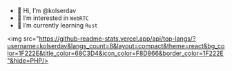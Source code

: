 - 👋 Hi, I’m @kolserdav
- 👀 I’m interested in `WebRTC`
- 🌱 I’m currently learning `Rust`



<img src="https://github-readme-stats.vercel.app/api/top-langs/?username=kolserdav&langs_count=8&layout=compact&theme=react&bg_color=1F222E&title_color=68C3D4&icon_color=F8D866&border_color=1F222E"&hide=PHP/>
<!---
kolserdav/kolserdav is a ✨ special ✨ repository because its `README.md` (this file) appears on your GitHub profile.
You can click the Preview link to take a look at your changes.
--->

